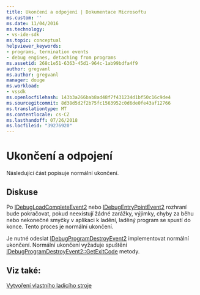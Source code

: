 ```yaml
---
title: Ukončení a odpojení | Dokumentace Microsoftu
ms.custom: ''
ms.date: 11/04/2016
ms.technology:
- vs-ide-sdk
ms.topic: conceptual
helpviewer_keywords:
- programs, termination events
- debug engines, detaching from programs
ms.assetid: 268c1e51-6363-45d1-964c-1ab99bdfa4f9
author: gregvanl
ms.author: gregvanl
manager: douge
ms.workload:
- vssdk
ms.openlocfilehash: 143b3a266bab8ad48f7f431234d1bf50c16c9de4
ms.sourcegitcommit: 8d38d5d2f2b75fc1563952c0d6de0fe43af12766
ms.translationtype: MT
ms.contentlocale: cs-CZ
ms.lasthandoff: 07/26/2018
ms.locfileid: "39276920"
---
```

# <a name="termination-and-detaching"></a>Ukončení a odpojení
Následující část popisuje normální ukončení.  
  
## <a name="discussion"></a>Diskuse  
 Po [IDebugLoadCompleteEvent2](../../extensibility/debugger/reference/idebugloadcompleteevent2.md) nebo [IDebugEntryPointEvent2](../../extensibility/debugger/reference/idebugentrypointevent2.md) rozhraní bude pokračovat, pokud neexistují žádné zarážky, výjimky, chyby za běhu nebo nekonečné smyčky v aplikaci k ladění, laděný program se spustí do konce. Tento proces je normální ukončení.  
  
 Je nutné odeslat [IDebugProgramDestroyEvent2](../../extensibility/debugger/reference/idebugprogramdestroyevent2.md) implementovat normální ukončení. Normální ukončení vyžaduje spuštění [IDebugProgramDestroyEvent2::GetExitCode](../../extensibility/debugger/reference/idebugprogramdestroyevent2-getexitcode.md) metody.  
  
## <a name="see-also"></a>Viz také:  
 [Vytvoření vlastního ladicího stroje](../../extensibility/debugger/creating-a-custom-debug-engine.md)